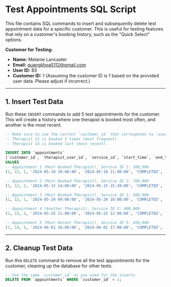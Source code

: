 # Test Appointments SQL Script

This file contains SQL commands to insert and subsequently delete test appointment data for a specific customer. This is useful for testing features that rely on a customer's booking history, such as the "Quick Select" options.

**Customer for Testing:**

- **Name:** Melanie Lancaster
- **Email:** quangkhoa5112@gmail.com
- **User ID:** 83
- **Customer ID:** 1 (Assuming the customer ID is 1 based on the provided user data. Please adjust if incorrect.)

---

## 1. Insert Test Data

Run these `INSERT` commands to add 5 test appointments for the customer. This will create a history where one therapist is booked most often, and another is the most recent.

```sql
-- Make sure to use the correct `customer_id` that corresponds to `user_id = 83`. We assume it's `1` here.
-- Therapist 12 is booked 3 times (most frequent).
-- Therapist 14 is booked last (most recent).

INSERT INTO `appointments`
(`customer_id`, `therapist_user_id`, `service_id`, `start_time`, `end_time`, `status`, `payment_status`, `original_service_price`, `final_price_after_discount`, `final_amount_payable`, `created_at`, `updated_at`)
VALUES
-- Appointment 1 (Most Booked Therapist), Service ID 1: 500,000
(1, 12, 1, '2024-05-10 10:00:00', '2024-05-10 11:00:00', 'COMPLETED', 'PAID', 500000.00, 500000.00, 500000.00, NOW(), NOW()),

-- Appointment 2 (Most Booked Therapist), Service ID 2: 700,000
(1, 12, 2, '2024-05-15 14:00:00', '2024-05-15 15:30:00', 'COMPLETED', 'PAID', 700000.00, 700000.00, 700000.00, NOW(), NOW()),

-- Appointment 3 (Most Booked Therapist), Service ID 1: 500,000
(1, 12, 1, '2024-05-20 09:00:00', '2024-05-20 10:00:00', 'COMPLETED', 'PAID', 500000.00, 500000.00, 500000.00, NOW(), NOW()),

-- Appointment 4 (Another Therapist), Service ID 3: 400,000
(1, 13, 3, '2024-05-25 11:00:00', '2024-05-25 12:00:00', 'COMPLETED', 'PAID', 400000.00, 400000.00, 400000.00, NOW(), NOW()),

-- Appointment 5 (Most Recent Therapist), Service ID 5: 450,000
(1, 14, 5, '2024-06-01 16:00:00', '2024-06-01 17:00:00', 'COMPLETED', 'PAID', 450000.00, 450000.00, 450000.00, NOW(), NOW());
```

---

## 2. Cleanup Test Data

Run this `DELETE` command to remove all the test appointments for the customer, cleaning up the database for other tests.

```sql
-- Use the same `customer_id` as you used for the inserts.
DELETE FROM `appointments` WHERE `customer_id` = 1;
```
